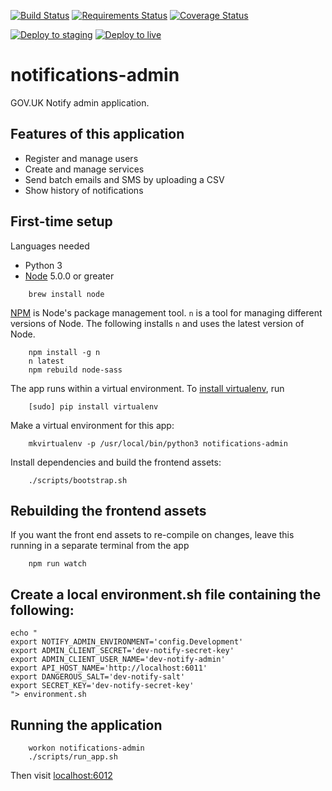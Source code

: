 [![Build Status](https://travis-ci.org/alphagov/notifications-admin.svg)](https://travis-ci.org/alphagov/notifications-admin)
[![Requirements Status](https://requires.io/github/alphagov/notifications-admin/requirements.svg?branch=master)](https://requires.io/github/alphagov/notifications-admin/requirements/?branch=master)
[![Coverage Status](https://coveralls.io/repos/alphagov/notifications-admin/badge.svg?branch=master&service=github)](https://coveralls.io/github/alphagov/notifications-admin?branch=master)


[![Deploy to staging](https://notify-build-monitor.herokuapp.com/deploys/notifications-admin/master...staging.svg?prefix=Deploy%20to)](https://github.com/alphagov/notifications-admin/compare/staging...master?expand=1&title=Deploy%20to%20staging) [![Deploy to live](https://notify-build-monitor.herokuapp.com/deploys/notifications-admin/staging...live.svg?prefix=Deploy%20to)](https://github.com/alphagov/notifications-admin/compare/live...staging?expand=1&title=Deploy%20to%20live)

# notifications-admin

GOV.UK Notify admin application.

## Features of this application

 - Register and manage users
 - Create and manage services
 - Send batch emails and SMS by uploading a CSV
 - Show history of notifications

## First-time setup

Languages needed
- Python 3
- [Node](http://nodejs.org/) 5.0.0 or greater
```shell
    brew install node
```

[NPM](npmjs.org) is Node's package management tool. `n` is a tool for managing
different versions of Node. The following installs `n` and uses the latest
version of Node.
```shell
    npm install -g n
    n latest
    npm rebuild node-sass
```

The app runs within a virtual environment. To [install virtualenv](https://virtualenv.readthedocs.org/en/latest/installation.html), run
```shell
    [sudo] pip install virtualenv
```

Make a virtual environment for this app:
```shell
    mkvirtualenv -p /usr/local/bin/python3 notifications-admin
```

Install dependencies and build the frontend assets:
```shell
    ./scripts/bootstrap.sh
```

## Rebuilding the frontend assets

If you want the front end assets to re-compile on changes, leave this running
in a separate terminal from the app
```shell
    npm run watch
```

## Create a local environment.sh file containing the following:

```
echo "
export NOTIFY_ADMIN_ENVIRONMENT='config.Development'
export ADMIN_CLIENT_SECRET='dev-notify-secret-key'
export ADMIN_CLIENT_USER_NAME='dev-notify-admin'
export API_HOST_NAME='http://localhost:6011'
export DANGEROUS_SALT='dev-notify-salt'
export SECRET_KEY='dev-notify-secret-key'
"> environment.sh
```


## Running the application

```shell
    workon notifications-admin
    ./scripts/run_app.sh
```

Then visit [localhost:6012](http://localhost:6012)
